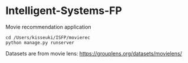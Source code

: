 # Intelligent-Systems-FP
Movie recommendation application

```
cd /Users/kisseuki/ISFP/movierec
python manage.py runserver
```

Datasets are from movie lens: https://grouplens.org/datasets/movielens/


